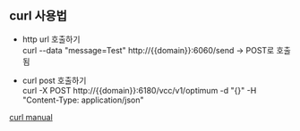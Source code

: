 ## curl 사용법

- http url 호출하기  
curl --data "message=Test" http://{{domain}}:6060/send -> POST로 호출됨

- curl post 호출하기  
curl -X POST http://{{domain}}:6180/vcc/v1/optimum -d "{}" -H "Content-Type: application/json"

[curl manual](https://hostpresto.com/community/tutorials/install-and-configure-gitlab-on-ubuntu-16-04/)

